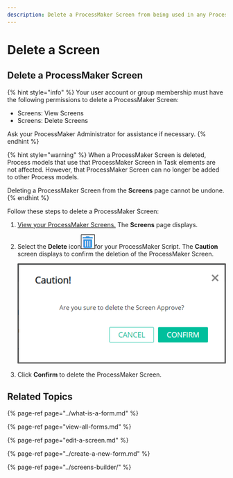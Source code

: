 ```yaml
---
description: Delete a ProcessMaker Screen from being used in any Process.
---
```


# Delete a Screen

## Delete a ProcessMaker Screen

{% hint style="info" %}
Your user account or group membership must have the following permissions to delete a ProcessMaker Screen:

* Screens: View Screens
* Screens: Delete Screens

Ask your ProcessMaker Administrator for assistance if necessary.
{% endhint %}

{% hint style="warning" %}
When a ProcessMaker Screen is deleted, Process models that use that ProcessMaker Screen in Task elements are not affected. However, that ProcessMaker Screen can no longer be added to other Process models.

Deleting a ProcessMaker Screen from the **Screens** page cannot be undone.
{% endhint %}

Follow these steps to delete a ProcessMaker Screen:

1. [View your ProcessMaker Screens.](view-all-forms.md) The **Screens** page displays.
2. Select the **Delete** icon![](../../../.gitbook/assets/trash-icon-process-modeler-processes.png)for your ProcessMaker Script. The **Caution** screen displays to confirm the deletion of the ProcessMaker Screen.

   ![](../../../.gitbook/assets/caution-screen-removal-screen-processes.png)

3. Click **Confirm** to delete the ProcessMaker Screen.

## Related Topics

{% page-ref page="../what-is-a-form.md" %}

{% page-ref page="view-all-forms.md" %}

{% page-ref page="edit-a-screen.md" %}

{% page-ref page="../create-a-new-form.md" %}

{% page-ref page="../screens-builder/" %}

